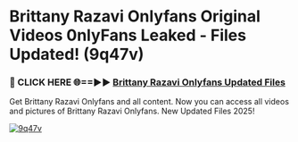 # Brittany Razavi Onlyfans Original Videos 0nlyFans Leaked - Files Updated! (9q47v)

<h3>🔴 CLICK HERE 🌐==►► <a href="https://tinyurl.com/x26r9saj" rel="nofollow">Brittany Razavi Onlyfans Updated Files</a></h3>

Get Brittany Razavi Onlyfans and all content. Now you can access all videos and pictures of Brittany Razavi Onlyfans. New Updated Files 2025!

[![9q47v](https://i.imgur.com/LkgZPqh.gif)](https://tinyurl.com/x26r9saj)
